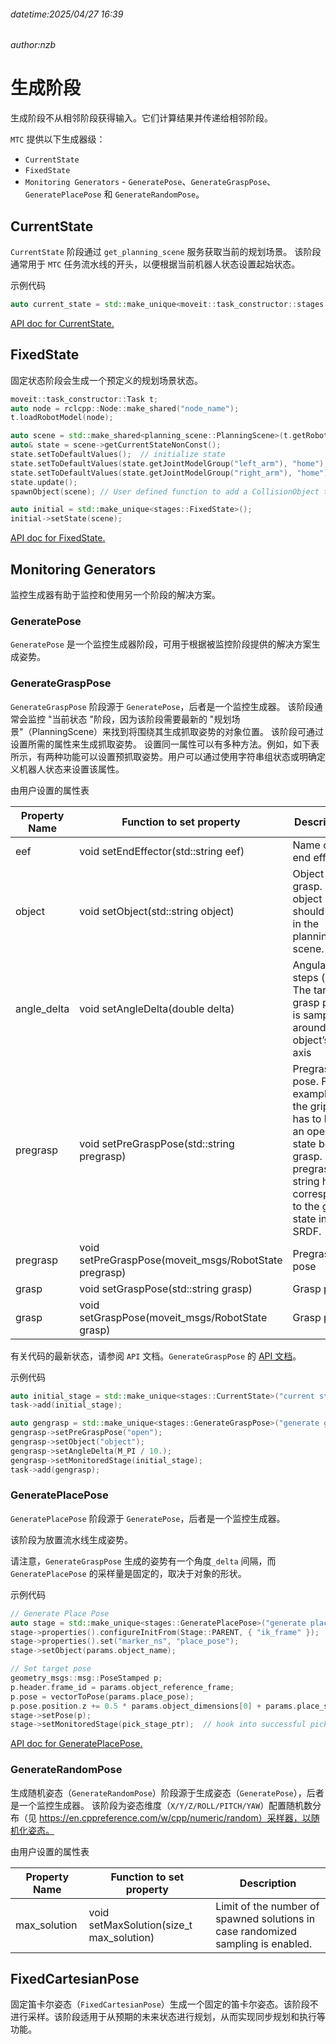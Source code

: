 ###### datetime:2025/04/27 16:39

###### author:nzb

# 生成阶段

生成阶段不从相邻阶段获得输入。它们计算结果并传递给相邻阶段。

`MTC` 提供以下生成器级：
- `CurrentState`
- `FixedState`
- `Monitoring Generators` - `GeneratePose`、`GenerateGraspPose`、`GeneratePlacePose` 和 `GenerateRandomPose`。

## CurrentState

`CurrentState` 阶段通过 `get_planning_scene` 服务获取当前的规划场景。
该阶段通常用于 `MTC` 任务流水线的开头，以便根据当前机器人状态设置起始状态。

示例代码

```cpp
auto current_state = std::make_unique<moveit::task_constructor::stages::CurrentState>("current_state");
```

[API doc for CurrentState.](https://moveit.github.io/moveit_task_constructor/_static/classmoveit_1_1task__constructor_1_1stages_1_1CurrentState.html)

## FixedState

固定状态阶段会生成一个预定义的规划场景状态。

```cpp
moveit::task_constructor::Task t;
auto node = rclcpp::Node::make_shared("node_name");
t.loadRobotModel(node);

auto scene = std::make_shared<planning_scene::PlanningScene>(t.getRobotModel());
auto& state = scene->getCurrentStateNonConst();
state.setToDefaultValues();  // initialize state
state.setToDefaultValues(state.getJointModelGroup("left_arm"), "home");
state.setToDefaultValues(state.getJointModelGroup("right_arm"), "home");
state.update();
spawnObject(scene); // User defined function to add a CollisionObject to planning scene

auto initial = std::make_unique<stages::FixedState>();
initial->setState(scene);
```

[API doc for FixedState.](https://moveit.github.io/moveit_task_constructor/_static/classmoveit_1_1task__constructor_1_1stages_1_1FixedState.html)

## Monitoring Generators

监控生成器有助于监控和使用另一个阶段的解决方案。

### GeneratePose

`GeneratePose` 是一个监控生成器阶段，可用于根据被监控阶段提供的解决方案生成姿势。

### GenerateGraspPose

`GenerateGraspPose` 阶段源于 `GeneratePose`，后者是一个监控生成器。
该阶段通常会监控 "当前状态 "阶段，因为该阶段需要最新的 "规划场景"（PlanningScene）来找到将围绕其生成抓取姿势的对象位置。
该阶段可通过设置所需的属性来生成抓取姿势。
设置同一属性可以有多种方法。例如，如下表所示，有两种功能可以设置预抓取姿势。用户可以通过使用字符串组状态或明确定义机器人状态来设置该属性。

由用户设置的属性表

| Property Name | Function to set property | Description |
| ----- | ----- | ----- |
| eef | void setEndEffector(std::string eef) | Name of end effector |
| object | void setObject(std::string object) | Object to grasp. This object should exist in the planning scene. |
| angle_delta | void setAngleDelta(double delta) | Angular steps (rad). The target grasp pose is sampled around the object’s z axis |
| pregrasp | void setPreGraspPose(std::string pregrasp) | Pregrasp pose. For example, the gripper has to be in an open state before grasp. The pregrasp string here corresponds to the group state in SRDF. |
| pregrasp | void setPreGraspPose(moveit_msgs/RobotState pregrasp) | Pregrasp pose |
| grasp | void setGraspPose(std::string grasp) | Grasp pose |
| grasp | void setGraspPose(moveit_msgs/RobotState grasp) | Grasp pose |

有关代码的最新状态，请参阅 `API` 文档。`GenerateGraspPose` 的 [API 文档](https://moveit.github.io/moveit_task_constructor/_static/classmoveit_1_1task__constructor_1_1stages_1_1GenerateGraspPose.html)。

示例代码

```cpp
auto initial_stage = std::make_unique<stages::CurrentState>("current state");
task->add(initial_stage);

auto gengrasp = std::make_unique<stages::GenerateGraspPose>("generate grasp pose");
gengrasp->setPreGraspPose("open");
gengrasp->setObject("object");
gengrasp->setAngleDelta(M_PI / 10.);
gengrasp->setMonitoredStage(initial_stage);
task->add(gengrasp);
```

### GeneratePlacePose

`GeneratePlacePose` 阶段源于 `GeneratePose`，后者是一个监控生成器。

该阶段为放置流水线生成姿势。

请注意，`GenerateGraspPose` 生成的姿势有一个角度`_delta` 间隔，而 `GeneratePlacePose` 的采样量是固定的，取决于对象的形状。

示例代码

```cpp
// Generate Place Pose
auto stage = std::make_unique<stages::GeneratePlacePose>("generate place pose");
stage->properties().configureInitFrom(Stage::PARENT, { "ik_frame" });
stage->properties().set("marker_ns", "place_pose");
stage->setObject(params.object_name);

// Set target pose
geometry_msgs::msg::PoseStamped p;
p.header.frame_id = params.object_reference_frame;
p.pose = vectorToPose(params.place_pose);
p.pose.position.z += 0.5 * params.object_dimensions[0] + params.place_surface_offset;
stage->setPose(p);
stage->setMonitoredStage(pick_stage_ptr);  // hook into successful pick solutions
```

[API doc for GeneratePlacePose.](https://moveit.github.io/moveit_task_constructor/_static/classmoveit_1_1task__constructor_1_1stages_1_1GeneratePlacePose.html)

### GenerateRandomPose

生成随机姿态（`GenerateRandomPose`）阶段源于生成姿态（`GeneratePose`），后者是一个监控生成器。
该阶段为姿态维度（`X/Y/Z/ROLL/PITCH/YAW`）配置随机数分布（见 https://en.cppreference.com/w/cpp/numeric/random）采样器，以随机化姿态。

由用户设置的属性表

| Property Name | Function to set property | Description |
| ----- | ----- | ----- |
| max_solution | void setMaxSolution(size_t max_solution) | Limit of the number of spawned solutions in case randomized sampling is enabled. |

## FixedCartesianPose

固定笛卡尔姿态（`FixedCartesianPose`）生成一个固定的笛卡尔姿态。该阶段不进行采样。该阶段适用于从预期的未来状态进行规划，从而实现同步规划和执行等功能。









